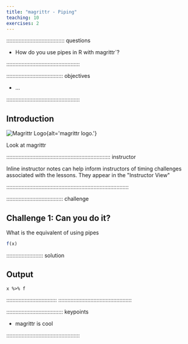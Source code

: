 ```yaml
---
title: "magrittr - Piping"
teaching: 10
exercises: 2
---
```


:::::::::::::::::::::::::::::::::::::: questions 

- How do you use pipes in R with magrittr`?

::::::::::::::::::::::::::::::::::::::::::::::::

::::::::::::::::::::::::::::::::::::: objectives

- ...

::::::::::::::::::::::::::::::::::::::::::::::::

## Introduction

![Magrittr Logo](https://magrittr.tidyverse.org/logo.png){alt='magrittr logo.'}



Look at magrittr

:::::::::::::::::::::::::::::::::::::::::::::::::::::::::::::::::::: instructor

Inline instructor notes can help inform instructors of timing challenges
associated with the lessons. They appear in the "Instructor View"

::::::::::::::::::::::::::::::::::::::::::::::::::::::::::::::::::::::::::::::::

::::::::::::::::::::::::::::::::::::: challenge 

## Challenge 1: Can you do it?

What is the equivalent of using pipes
```r
f(x)
```

:::::::::::::::::::::::: solution 

## Output
 
```output
x %>% f
```

:::::::::::::::::::::::::::::::::
::::::::::::::::::::::::::::::::::::::::::::::::


::::::::::::::::::::::::::::::::::::: keypoints 

- magrittr is cool

::::::::::::::::::::::::::::::::::::::::::::::::

[r-markdown]: https://rmarkdown.rstudio.com/

